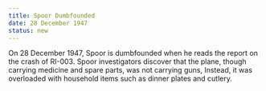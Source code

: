```yaml
---
title: Spoor Dumbfounded
date: 28 December 1947 
status: new
---
```


On 28 December 1947, Spoor is dumbfounded when he reads the report on
the crash of RI-003. Spoor investigators discover that the plane, though
carrying medicine and spare parts, was not carrying guns, Instead, it
was overloaded with household items such as dinner plates and cutlery.
